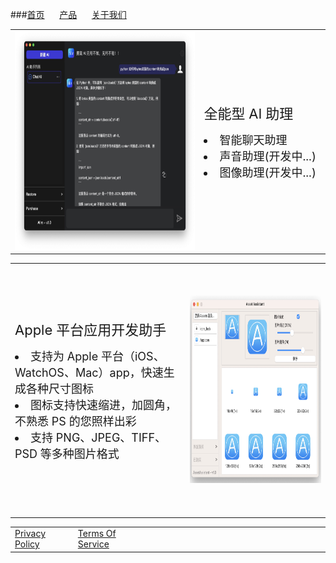 <style>
table, tr, td {
	border: none!important;
}
</style>


###[首页](http://www.innovator1229.com/index.html)&#160;&#160;&#160;&#160;&#160;		[产品](http://www.innovator1229.com/products.html) &#160;&#160;&#160;&#160;&#160;[关于我们](http://www.innovator1229.com/about.html)

<p />
<table style="margin-left: 1; margin-right: 1; ">
	<tr>
		<td width=60%>
			<img src="./Images/Images 1.0.jpg" width="440" height="350" />
		</td>
		<td width=40%>
			<text style="font-size: 22px;">全能型 AI 助理 </text>
			<p />
			<li style="font-size: 18px;">智能聊天助理 </li>
			<li style="font-size: 18px;">声音助理(开发中...) </li>
			<li style="font-size: 18px;">图像助理(开发中...) </li>
		</td>
	</tr>
</table>
<table>
	<tr>
		<td width=50% height=400px;>
			<text style="font-size: 22px;">Apple 平台应用开发助手 </text>
			<p />
			<li style="font-size: 18px;">支持为 Apple 平台（iOS、WatchOS、Mac）app，快速生成各种尺寸图标</li>
			<li style="font-size: 18px;">图标支持快速缩进，加圆角，不熟悉 PS 的您照样出彩 </li>
			<li style="font-size: 18px;">支持 PNG、JPEG、TIFF、PSD 等多种图片格式 </li>
		</td>
		<td width=40%>
			<img src="./Images/Images 1.1.jpg" width="500" height="300" />
		</td>
	</tr>
</table>


<table style="margin-left: 1; margin-right: 1; ">
	<tr>
		<td width=20%>
			<a href="http://www.innovator1229.com/Privacy_Policy.html">Privacy Policy</a>
		</td>
		<td width=20%>
			<a href="http://www.innovator1229.com/Terms_of_Service.html">Terms Of Service</a>
		</td>
		<td width=80%>
		</td>
	</tr>
</table>
<html>